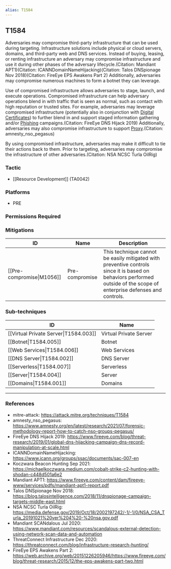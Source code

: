 ```yaml
---
alias: T1584
---
```


## T1584

Adversaries may compromise third-party infrastructure that can be used during targeting. Infrastructure solutions include physical or cloud servers, domains, and third-party web and DNS services. Instead of buying, leasing, or renting infrastructure an adversary may compromise infrastructure and use it during other phases of the adversary lifecycle.(Citation: Mandiant APT1)(Citation: ICANNDomainNameHijacking)(Citation: Talos DNSpionage Nov 2018)(Citation: FireEye EPS Awakens Part 2) Additionally, adversaries may compromise numerous machines to form a botnet they can leverage.

Use of compromised infrastructure allows adversaries to stage, launch, and execute operations. Compromised infrastructure can help adversary operations blend in with traffic that is seen as normal, such as contact with high reputation or trusted sites. For example, adversaries may leverage compromised infrastructure (potentially also in conjunction with [Digital Certificates](https://attack.mitre.org/techniques/T1588/004)) to further blend in and support staged information gathering and/or [Phishing](https://attack.mitre.org/techniques/T1566) campaigns.(Citation: FireEye DNS Hijack 2019) Additionally, adversaries may also compromise infrastructure to support [Proxy](https://attack.mitre.org/techniques/T1090).(Citation: amnesty_nso_pegasus)

By using compromised infrastructure, adversaries may make it difficult to tie their actions back to them. Prior to targeting, adversaries may compromise the infrastructure of other adversaries.(Citation: NSA NCSC Turla OilRig)


### Tactic
- [[Resource Development]] (TA0042)

### Platforms
- PRE

### Permissions Required

### Mitigations

| ID | Name | Description |
| --- | --- | --- |
| [[Pre-compromise\|M1056]] | Pre-compromise | This technique cannot be easily mitigated with preventive controls since it is based on behaviors performed outside of the scope of enterprise defenses and controls. |

### Sub-techniques

| ID | Name |
| --- | --- |
| [[Virtual Private Server\|T1584.003]] | Virtual Private Server |
| [[Botnet\|T1584.005]] | Botnet |
| [[Web Services\|T1584.006]] | Web Services |
| [[DNS Server\|T1584.002]] | DNS Server |
| [[Serverless\|T1584.007]] | Serverless |
| [[Server\|T1584.004]] | Server |
| [[Domains\|T1584.001]] | Domains |


---
### References

- mitre-attack: https://attack.mitre.org/techniques/T1584
- amnesty_nso_pegasus: https://www.amnesty.org/en/latest/research/2021/07/forensic-methodology-report-how-to-catch-nso-groups-pegasus/
- FireEye DNS Hijack 2019: https://www.fireeye.com/blog/threat-research/2019/01/global-dns-hijacking-campaign-dns-record-manipulation-at-scale.html
- ICANNDomainNameHijacking: https://www.icann.org/groups/ssac/documents/sac-007-en
- Koczwara Beacon Hunting Sep 2021: https://michaelkoczwara.medium.com/cobalt-strike-c2-hunting-with-shodan-c448d501a6e2
- Mandiant APT1: https://www.fireeye.com/content/dam/fireeye-www/services/pdfs/mandiant-apt1-report.pdf
- Talos DNSpionage Nov 2018: https://blog.talosintelligence.com/2018/11/dnspionage-campaign-targets-middle-east.html
- NSA NCSC Turla OilRig: https://media.defense.gov/2019/Oct/18/2002197242/-1/-1/0/NSA_CSA_Turla_20191021%20ver%204%20-%20nsa.gov.pdf
- Mandiant SCANdalous Jul 2020: https://www.mandiant.com/resources/scandalous-external-detection-using-network-scan-data-and-automation
- ThreatConnect Infrastructure Dec 2020: https://threatconnect.com/blog/infrastructure-research-hunting/
- FireEye EPS Awakens Part 2: https://web.archive.org/web/20151226205946/https://www.fireeye.com/blog/threat-research/2015/12/the-eps-awakens-part-two.html
